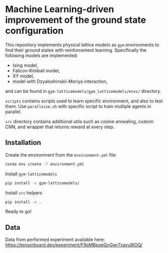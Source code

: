 # Machine Learning-driven improvement of the ground state configuration

This repository implements physical lattice models as `gym` environments to find their ground states with reinforcement learning.
Specifically the following models are implemented:
- Ising model,
- Falicov-Kimball model,
- XY model,
- model with Dzyaloshinskii-Moriya interaction,

and can be found in `gym-latticemodels/gym_latticemodels/envs/` directory. 

`scripts` contains scripts used to learn specific environment, and also to test them.
Use `paralleize.sh` with specific script to train multiple agents in parallel.

`src` directory contains additional utils such as cosine annealing, custom CNN, and wrapper that returns reward at every step.


## Installation

Create the environment from the `environment.yml` file:
```bash
conda env create -f environment.yml
```
Install `gym-latticemodels`
```bash
pip install -e gym-latticemodels/
```
Install `src` helpers
```bash
pip install -e .
```
Ready to go!



## Data

Data from performed experiment available here:
https://tensorboard.dev/experiment/F9pMBpqeQvGwr7xayu9lOQ/